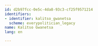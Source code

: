 ```yaml
---
id: d2b97fcc-0e5c-4da8-93c3-cf25f9571214
identifiers:
- identifier: kalitso_gwanetsa
  scheme: everypolitician_legacy
name: Kalitso Gwanetsa
lang: en

---
```

